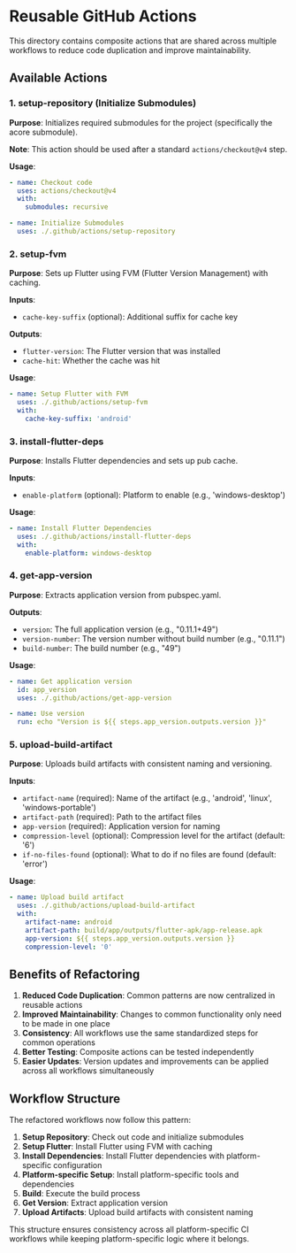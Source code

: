 # Reusable GitHub Actions

This directory contains composite actions that are shared across multiple workflows to reduce code duplication and improve maintainability.

## Available Actions

### 1. setup-repository (Initialize Submodules)
**Purpose**: Initializes required submodules for the project (specifically the acore submodule).

**Note**: This action should be used after a standard `actions/checkout@v4` step.

**Usage**:
```yaml
- name: Checkout code
  uses: actions/checkout@v4
  with:
    submodules: recursive

- name: Initialize Submodules
  uses: ./.github/actions/setup-repository
```

### 2. setup-fvm
**Purpose**: Sets up Flutter using FVM (Flutter Version Management) with caching.

**Inputs**:
- `cache-key-suffix` (optional): Additional suffix for cache key

**Outputs**:
- `flutter-version`: The Flutter version that was installed
- `cache-hit`: Whether the cache was hit

**Usage**:
```yaml
- name: Setup Flutter with FVM
  uses: ./.github/actions/setup-fvm
  with:
    cache-key-suffix: 'android'
```

### 3. install-flutter-deps
**Purpose**: Installs Flutter dependencies and sets up pub cache.

**Inputs**:
- `enable-platform` (optional): Platform to enable (e.g., 'windows-desktop')

**Usage**:
```yaml
- name: Install Flutter Dependencies
  uses: ./.github/actions/install-flutter-deps
  with:
    enable-platform: windows-desktop
```

### 4. get-app-version
**Purpose**: Extracts application version from pubspec.yaml.

**Outputs**:
- `version`: The full application version (e.g., "0.11.1+49")
- `version-number`: The version number without build number (e.g., "0.11.1")
- `build-number`: The build number (e.g., "49")

**Usage**:
```yaml
- name: Get application version
  id: app_version
  uses: ./.github/actions/get-app-version

- name: Use version
  run: echo "Version is ${{ steps.app_version.outputs.version }}"
```

### 5. upload-build-artifact
**Purpose**: Uploads build artifacts with consistent naming and versioning.

**Inputs**:
- `artifact-name` (required): Name of the artifact (e.g., 'android', 'linux', 'windows-portable')
- `artifact-path` (required): Path to the artifact files
- `app-version` (required): Application version for naming
- `compression-level` (optional): Compression level for the artifact (default: '6')
- `if-no-files-found` (optional): What to do if no files are found (default: 'error')

**Usage**:
```yaml
- name: Upload build artifact
  uses: ./.github/actions/upload-build-artifact
  with:
    artifact-name: android
    artifact-path: build/app/outputs/flutter-apk/app-release.apk
    app-version: ${{ steps.app_version.outputs.version }}
    compression-level: '0'
```

## Benefits of Refactoring

1. **Reduced Code Duplication**: Common patterns are now centralized in reusable actions
2. **Improved Maintainability**: Changes to common functionality only need to be made in one place
3. **Consistency**: All workflows use the same standardized steps for common operations
4. **Better Testing**: Composite actions can be tested independently
5. **Easier Updates**: Version updates and improvements can be applied across all workflows simultaneously

## Workflow Structure

The refactored workflows now follow this pattern:

1. **Setup Repository**: Check out code and initialize submodules
2. **Setup Flutter**: Install Flutter using FVM with caching
3. **Install Dependencies**: Install Flutter dependencies with platform-specific configuration
4. **Platform-specific Setup**: Install platform-specific tools and dependencies
5. **Build**: Execute the build process
6. **Get Version**: Extract application version
7. **Upload Artifacts**: Upload build artifacts with consistent naming

This structure ensures consistency across all platform-specific CI workflows while keeping platform-specific logic where it belongs.